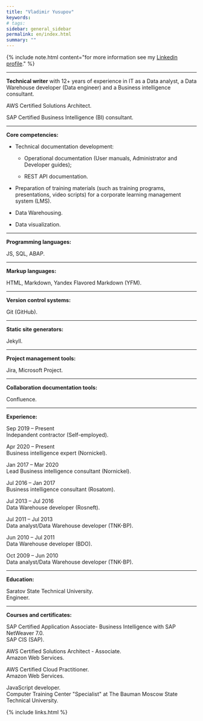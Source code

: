 ```yaml
---
title: "Vladimir Yusupov"
keywords: 
# tags:
sidebar: general_sidebar
permalink: en/index.html
summary: ""
---
```


{% include note.html content="for more information see my [Linkedin profile](https://www.linkedin.com/in/vladimir-yusupov-sap-bi-consultant-technical-communicator/)." %}

***

**Technical writer** with 12+ years of experience in IT as a Data analyst, a Data Warehouse developer (Data engineer) and a Business intelligence consultant. 

AWS Certified Solutions Architect.

SAP Certified Business Intelligence (BI) consultant.

***

**Core competencies:**

- Technical documentation development: 
    
    - Operational documentation (User manuals, Administrator and Developer guides);  
    
    - REST API documentation.

- Preparation of training materials (such as training programs, presentations, video scripts) for a corporate learning management system (LMS).

- Data Warehousing.

- Data visualization.

***

**Programming languages:**

JS, SQL, ABAP.

***

**Markup languages:**

HTML, Markdown, Yandex Flavored Markdown (YFM).

***

**Version control systems:**

Git (GitHub).

***

**Static site generators:**

Jekyll.

***

**Project management tools:** 

Jira, Microsoft Project.

***

**Collaboration documentation tools:** 

Confluence.

***

**Experience:**

Sep 2019 – Present <br/> Indepandent contractor (Self-employed).

Apr 2020 – Present <br/> Business intelligence expert (Nornickel).

Jan 2017 – Mar 2020  <br/> Lead Business intelligence consultant (Nornickel).

Jul 2016 – Jan 2017 <br/> Business intelligence consultant (Rosatom).

Jul 2013 – Jul 2016  <br/> Data Warehouse developer (Rosneft).

Jul 2011 – Jul 2013 <br/> Data analyst/Data Warehouse developer (TNK-BP).

Jun 2010 – Jul 2011 <br/> Data Warehouse developer (BDO).

Oct 2009 – Jun 2010 <br/> Data analyst/Data Warehouse developer (TNK-BP).

***

**Education:**

Saratov State Technical University. <br/> Engineer.

***

**Courses and certificates:**

SAP Certified Application Associate- Business Intelligence with SAP NetWeaver 7.0. <br/> SAP CIS (SAP).

AWS Certified Solutions Architect - Associate. <br/> Amazon Web Services.

AWS Certified Cloud Practitioner. <br/> Amazon Web Services.

JavaScript developer. <br/> Computer Training Center "Specialist" at The Bauman Moscow State Technical University.

{% include links.html %}
